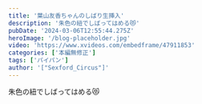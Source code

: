 ```yaml
---
title: '葉山友香ちゃんのしばり生挿入'
description: '朱色の紐でしばってはめる😻'
pubDate: '2024-03-06T12:55:44.275Z'
heroImage: '/blog-placeholder.jpg'
video: 'https://www.xvideos.com/embedframe/47911853'
categories: ['本編無修正']
tags: ['パイパン']
author: '["Sexford_Circus"]'
---
```


朱色の紐でしばってはめる😻




